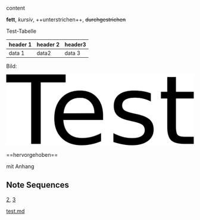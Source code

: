 content

**fett**, *kursiv*, ++unterstrichen++, ~~durchgestrichen~~

Test-Tabelle

| header 1 | header 2 | header3 |
| --- | --- | --- |
| data 1  | data2  | data 3 |


Bild:

![test.png](test.png)

==hervorgehoben==

mit Anhang


## Note Sequences

[2](Zettel%202.md), [3](Zettel3.md)


[test.md](test.md)
